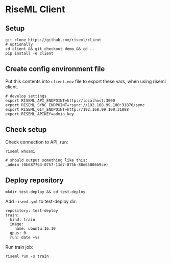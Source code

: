 # RiseML Client

## Setup

```
git clone https://github.com/riseml/client
# optionally
cd client && git checkout demo && cd ..
pip install -e client
```

## Create config environment file
Put this contents into `client.env` file to export these vars, when using riseml client.

```
# develop settings
export RISEML_API_ENDPOINT=http://localhost:3000
export RISEML_SYNC_ENDPOINT=rsync://192.168.99.100:31876/sync
export RISEML_GIT_ENDPOINT=http://192.168.99.100:31888
export RISEML_APIKEY=admin_key
```

## Check setup

Check connection to API, run:

```
riseml whoami

# should output something like this:
_admin (0b687763-0757-11e7-875b-80e65006b9ce)
```

## Deploy repository

```
mkdir test-deploy && cd test-deploy
```

Add `riseml.yml` to test-deploy dir:

```
repository: test-deploy
train:
  kind: train
  image:
    name: ubuntu:16.10
  gpus: 0
  run: date +%s
```

Run train job:

```
riseml run -s train 
```